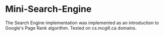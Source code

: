 # Mini-Search-Engine

The Search Engine implementation was implemented as an introduction to Google's Page Rank algorithm. Tested on cs.mcgill.ca domains.
